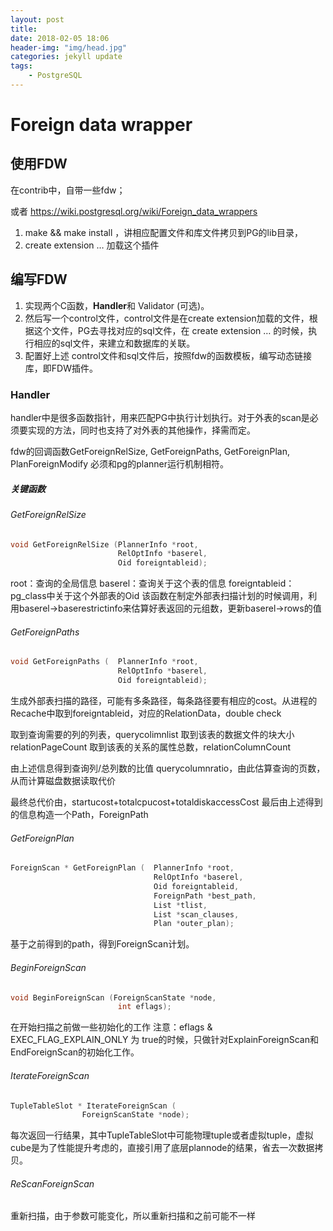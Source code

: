 ```yaml
---
layout: post
title: 
date: 2018-02-05 18:06
header-img: "img/head.jpg"
categories: jekyll update
tags:
    - PostgreSQL
---
```


# Foreign data wrapper

## 使用FDW

在contrib中，自带一些fdw；

或者 https://wiki.postgresql.org/wiki/Foreign_data_wrappers

1. make && make install ，讲相应配置文件和库文件拷贝到PG的lib目录，
2. create extension … 加载这个插件

## 编写FDW

1. 实现两个C函数，**Handler**和 Validator (可选)。
2. 然后写一个control文件，control文件是在create extension加载的文件，根据这个文件，PG去寻找对应的sql文件，在 create extension … 的时候，执行相应的sql文件，来建立和数据库的关联。
3. 配置好上述 control文件和sql文件后，按照fdw的函数模板，编写动态链接库，即FDW插件。

### Handler

handler中是很多函数指针，用来匹配PG中执行计划执行。对于外表的scan是必须要实现的方法，同时也支持了对外表的其他操作，择需而定。

fdw的回调函数GetForeignRelSize, GetForeignPaths, GetForeignPlan, PlanForeignModify 必须和pg的planner运行机制相符。

##### 关键函数
###### GetForeignRelSize
```c
void GetForeignRelSize (PlannerInfo *root,
                   		RelOptInfo *baserel,
                   		Oid foreigntableid);
```
root：查询的全局信息
baserel：查询关于这个表的信息
foreigntableid：pg_class中关于这个外部表的Oid
该函数在制定外部表扫描计划的时候调用，利用baserel->baserestrictinfo来估算好表返回的元组数，更新baserel->rows的值

###### GetForeignPaths
```C
void GetForeignPaths (	PlannerInfo *root,
						RelOptInfo *baserel,
						Oid foreigntableid);
```
生成外部表扫描的路径，可能有多条路径，每条路径要有相应的cost。从进程的Recache中取到foreigntableid，对应的RelationData，double check

取到查询需要的列的列表，querycolimnlist
取到该表的数据文件的块大小 relationPageCount
取到该表的关系的属性总数，relationColumnCount

由上述信息得到查询列/总列数的比值 querycolumnratio，由此估算查询的页数，从而计算磁盘数据读取代价

最终总代价由，startucost+totalcpucost+totaldiskaccessCost
最后由上述得到的信息构造一个Path，ForeignPath

###### GetForeignPlan
```C
ForeignScan * GetForeignPlan (	PlannerInfo *root,
								RelOptInfo *baserel,
								Oid foreigntableid,
								ForeignPath *best_path,
								List *tlist,
								List *scan_clauses,
								Plan *outer_plan);
```
基于之前得到的path，得到ForeignScan计划。

###### BeginForeignScan
```c++
void BeginForeignScan (ForeignScanState *node,
						int eflags);
```
在开始扫描之前做一些初始化的工作
注意：eflags & EXEC_FLAG_EXPLAIN_ONLY 为 true的时候，只做针对ExplainForeignScan和EndForeignScan的初始化工作。

###### IterateForeignScan
```c++
TupleTableSlot * IterateForeignScan (
				ForeignScanState *node);
```
每次返回一行结果，其中TupleTableSlot中可能物理tuple或者虚拟tuple，虚拟cube是为了性能提升考虑的，直接引用了底层plannode的结果，省去一次数据拷贝。

###### ReScanForeignScan

重新扫描，由于参数可能变化，所以重新扫描和之前可能不一样
